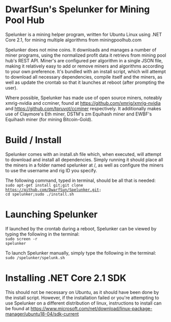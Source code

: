 # DwarfSun's Spelunker for Mining Pool Hub
Spelunker is a mining helper program, written for Ubuntu Linux using .NET Core 2.1, for mining multiple algorithms from miningpoolhub.com

Spelunker does not mine coins. It downloads and manages a number of miner programs, using the normalized profit data it retrievs from mining pool hub's REST API. Miner's are configured per algorithm in a single JSON file, making it relatively easy to add or remove miners and algorithms according to your own preference. It's bundled with an install script, which will attempt to download all necessary dependencies, compile itself and the miners, as well as update the crontab so that it launches at reboot (after prompting the user). 

Where possible, Spelunker has made use of open source miners, noteably xmrig-nvidia and ccminer, found at https://github.com/xmrig/xmrig-nvidia and https://github.com/tpruvot/ccminer respectively. It additionally makes use of Claymore's Eth miner, DSTM's zm Equihash miner and EWBF's Equihash miner (for mining Bitcoin-Gold).

# Build / Install
Spelunker comes with an install.sh file which, when executed, will attempt to download and install all dependencies. Simply running it should place all the miners in a folder named spelunker at /, as well as configure the miners to use the username and rig ID you specify.

The following command, typed in terminal, should be all that is needed: <br />
<code>sudo apt-get install git;git clone https://github.com/DwarfSun/Spelunker.git; cd spelunker;sudo ./install.sh</code>
 
# Launching Spelunker
If launched by the crontab during a reboot, Spelunker can be viewed by typing the following in the terminal: <br />
<code>sudo screen -r spelunker</code>
  
To launch Spelunker manually, simply type the following in the terminal: <br />
<code>sudo /spelunker/spelunk.sh</code>
  
# Installing .NET Core 2.1 SDK
This should not be necessary on Ubuntu, as it should have been done by the install script. However, if the installation failed or you're attempting to use Spelunker on a different distribution of linux, instructions to install can be found at https://www.microsoft.com/net/download/linux-package-manager/ubuntu18-04/sdk-current
